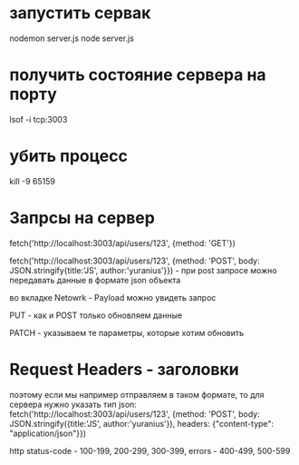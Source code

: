 # запустить сервак

nodemon server.js
node server.js

# получить состояние сервера на порту

lsof -i tcp:3003

# убить процесс

kill -9 65159

# Запрсы на сервер

fetch('http://localhost:3003/api/users/123', {method: 'GET'})

fetch('http://localhost:3003/api/users/123', {method: 'POST', body: JSON.stringify{title:'JS', author:'yuranius'}}) - при post запросе можно передавать данные в формате json объекта

во вкладке Netowrk - Payload можно увидеть запрос 

PUT - как и POST только обновляем данные

PATCH - указываем те параметры, которые хотим обновить

# Request Headers - заголовки

поэтому если мы например отправляем в таком формате, то для сервера нужно указать тип json:
fetch('http://localhost:3003/api/users/123', {method: 'POST', body: JSON.stringify({title:'JS', author:'yuranius'}), headers: {"content-type": "application/json"}})

http status-code - 100-199, 200-299, 300-399, errors - 400-499, 500-599

